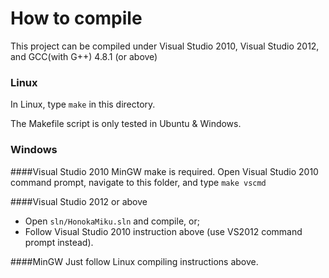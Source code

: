 # How to compile

This project can be compiled under Visual Studio 2010, Visual Studio 2012, and GCC(with G++) 4.8.1 (or above)

### Linux

In Linux, type `make` in this directory.

The Makefile script is only tested in Ubuntu & Windows.

### Windows

####Visual Studio 2010
MinGW make is required. Open Visual Studio 2010 command prompt, navigate to this folder, and type `make vscmd`

####Visual Studio 2012 or above
* Open `sln/HonokaMiku.sln` and compile, or;
* Follow Visual Studio 2010 instruction above (use VS2012 command prompt instead).

####MinGW
Just follow Linux compiling instructions above.
